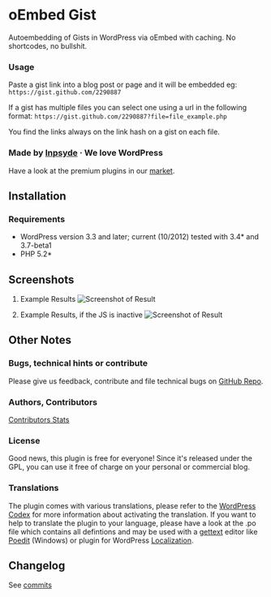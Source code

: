 # oEmbed Gist
Autoembedding of Gists in WordPress via oEmbed with caching. No shortcodes, no bullshit.

### Usage
Paste a gist link into a blog post or page and it will be embedded eg:
`https://gist.github.com/2290887`

If a gist has multiple files you can select one using a url in the following format:
`https://gist.github.com/2290887?file=file_example.php`

You find the links always on the link hash on a gist on each file. 

### Made by [Inpsyde](http://inpsyde.com) &middot; We love WordPress
Have a look at the premium plugins in our [market](http://marketpress.com).

## Installation
### Requirements
* WordPress version 3.3 and later; current (10/2012) tested with 3.4* and 3.7-beta1
* PHP 5.2*

## Screenshots
1. Example Results
![Screenshot of Result](https://raw.github.com/inpsyde/Inpsyde-oEmbed-Gist/master/assets/screenshot-1.png)

2. Example Results, if the JS is inactive
![Screenshot of Result](https://raw.github.com/inpsyde/Inpsyde-oEmbed-Gist/master/assets/screenshot-2.png)

## Other Notes
### Bugs, technical hints or contribute
Please give us feedback, contribute and file technical bugs on [GitHub Repo](https://github.com/inpsyde/Inpsyde-oEmbed-Gist).

### Authors, Contributors
[Contributors Stats](https://github.com/inpsyde/Inpsyde-oEmbed-Gist/graphs/contributors)

### License
Good news, this plugin is free for everyone! Since it's released under the GPL, you can use it free of charge on your personal or commercial blog.

### Translations
The plugin comes with various translations, please refer to the [WordPress Codex](http://codex.wordpress.org/Installing_WordPress_in_Your_Language "Installing WordPress in Your Language") for more information about activating the translation. If you want to help to translate the plugin to your language, please have a look at the .po file which contains all defintions and may be used with a [gettext](http://www.gnu.org/software/gettext/) editor like [Poedit](http://www.poedit.net/) (Windows) or plugin for WordPress [Localization](http://wordpress.org/extend/plugins/codestyling-localization/).


## Changelog
See [commits](https://github.com/inpsyde/Inpsyde-oEmbed-Gist/commits/master)
